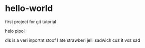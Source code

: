 # hello-world
first project for git tutorial

helo pipol

dis is a veri inportnt stoof
I ate strawberi jelli sadwich cuz it voz sad
